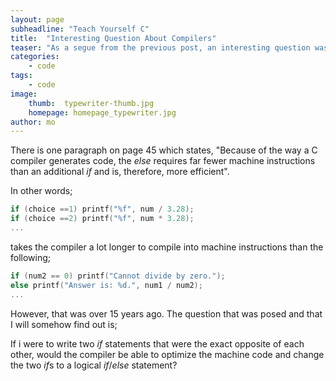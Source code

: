 ```yaml
---
layout: page
subheadline: "Teach Yourself C"
title:  "Interesting Question About Compilers"
teaser: "As a segue from the previous post, an interesting question was posed while discussing compilers with my friend. The premise is that the C book I am using is damn near ancient in the tech world - 1997. C is timeless but the equipment that deals with C is not. Compilers have evolved quite dramatically over the 19 years since publication and so some of the details and explanations that Schildt give about compilers is outdated to say the least."
categories:
    - code
tags:
    - code
image:
    thumb:  typewriter-thumb.jpg
    homepage: homepage_typewriter.jpg
author: mo
---
```



There is one paragraph on page 45 which states, "Because of the way a C compiler generates code, the *else* requires far fewer machine instructions than an additional *if* and is, therefore, more efficient".

In other words;

```c
if (choice ==1) printf("%f", num / 3.28);
if (choice ==2) printf("%f", num * 3.28);
...
```
takes the compiler a lot longer to compile into machine instructions than the following;

```c
if (num2 == 0) printf("Cannot divide by zero.");
else printf("Answer is: %d.", num1 / num2);
...
```
However, that was over 15 years ago. The question that was posed and that I will somehow find out is;

If i were to write two *if* statements that were the exact opposite of each other, would the compiler be able to optimize the machine code and change the two *if*s to a logical *if*/*else* statement?

